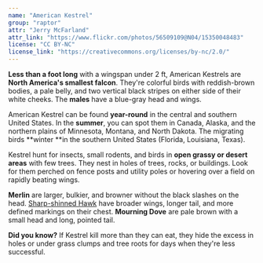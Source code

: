 ```yaml
---
name: "American Kestrel"
group: "raptor"
attr: "Jerry McFarland"
attr_link: "https://www.flickr.com/photos/56509109@N04/15350048483"
license: "CC BY-NC"
license_link: "https://creativecommons.org/licenses/by-nc/2.0/"
---
```

**Less than a foot long** with a wingspan under 2 ft, American Kestrels are **North America's smallest falcon**. They're colorful birds with reddish-brown bodies, a pale belly, and two vertical black stripes on either side of their white cheeks. The **males** have a blue-gray head and wings. 

American Kestrel can be found **year-round** in the central and southern United States. In the **summer**, you can spot them  in Canada, Alaska, and the northern plains of Minnesota, Montana, and North Dakota. The migrating birds **winter **in the southern United States (Florida, Louisiana, Texas).

Kestrel hunt for insects, small rodents, and birds in **open grassy or desert areas** with few trees. They nest in holes of trees, rocks, or buildings. Look for them perched on fence posts and utility poles or hovering over a field on rapidly beating wings.

**Merlin** are larger, bulkier, and browner without the black slashes on the head. <span style="text-decoration:underline;">Sharp-shinned Hawk</span> have broader wings, longer tail, and more defined markings on their chest. **Mourning Dove** are pale brown with a small head and long, pointed tail.

**Did you know?** If Kestrel kill more than they can eat, they hide the excess in holes or under grass clumps and tree roots for days when they're less successful.
